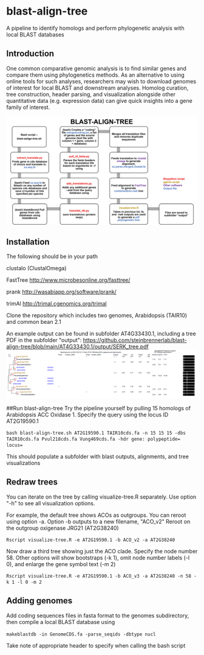 # blast-align-tree
A pipeline to identify homologs and perform phylogenetic analysis with local BLAST databases
 
## Introduction
One common comparative genomic analysis is to find similar genes and compare them using phylogenetics methods. As an alternative to using online tools for such analyses, researchers may wish to download genomes of interest for local BLAST and downstream analyses. Homolog curation, tree construction, header parsing, and visualization alongside other quantitative data (e.g. expression data) can give quick insights into a gene family of interest.

![](pipeline.jpg)

## Installation
The following should be in your path

clustalo (ClustalOmega)

FastTree http://www.microbesonline.org/fasttree/

prank http://wasabiapp.org/software/prank/

trimAl http://trimal.cgenomics.org/trimal

Clone the repository which includes two genomes, Arabidopsis (TAIR10) and common bean 2.1

An example output can be found in subfolder AT4G33430.1, including a tree PDF in the subfolder "output":
https://github.com/steinbrennerlab/blast-align-tree/blob/main/AT4G33430.1/output/SERK_tree.pdf
![](tree.png)


##Run blast-align-tree
Try the pipeline yourself by pulling 15 homologs of Arabidopsis ACC Oxidase 1. Specify the query using the locus ID AT2G19590.1
```
bash blast-align-tree.sh AT2G19590.1 TAIR10cds.fa -n 15 15 15 -dbs TAIR10cds.fa Pvul218cds.fa Vung469cds.fa -hdr gene: polypeptide= locus= 
```
This should populate a subfolder with blast outputs, alignments, and tree visualizations

## Redraw trees
You can iterate on the tree by calling visualize-tree.R separately. Use option "-h" to see all visualization options. 

For example, the default tree shows ACOs as outgroups. You can reroot using option -a. Option -b outputs to a new filename, "ACO_v2"
Reroot on the outgroup oxigenase JRG21 (AT2G38240)
```
Rscript visualize-tree.R -e AT2G19590.1 -b ACO_v2 -a AT2G38240
```

Now draw a third tree showing just the ACO clade. Specify the node number 58. Other options will show bootstraps (-k 1), omit node number labels (-l 0), and enlarge the gene symbol text (-m 2)
```
Rscript visualize-tree.R -e AT2G19590.1 -b ACO_v3 -a AT2G38240 -n 58 -k 1 -l 0 -m 2 
```



## Adding genomes
Add coding sequences files in fasta format to the genomes subdirectory, then compile a local BLAST database using 

```makeblastdb -in GenomeCDS.fa -parse_seqids -dbtype nucl```

Take note of appropriate header to specify when calling the bash script

